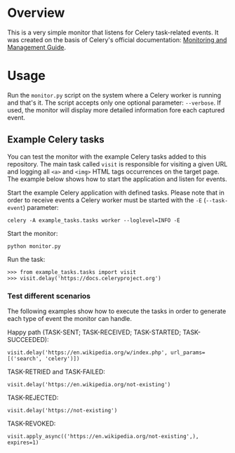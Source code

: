 # Overview
This is a very simple monitor that listens for Celery task-related events. It was created on the basis of Celery's official documentation: [Monitoring and Management Guide](https://docs.celeryproject.org/en/stable/userguide/monitoring.html#events).

# Usage
Run the `monitor.py` script on the system where a Celery worker is running and that's it. The script accepts only one optional parameter: `--verbose`. If used, the monitor will display more detailed information fore each captured event.

## Example Celery tasks

You can test the monitor with the example Celery tasks added to this repository. The main task called `visit` is responsible for visiting a given URL and logging all `<a>` and `<img>` HTML tags occurrences on the target page. The example below shows how to start the application and listen for events.

Start the example Celery application with defined tasks. Please note that in order to receive events a Celery worker must be started with the `-E` (`--task-event`) parameter:
```
celery -A example_tasks.tasks worker --loglevel=INFO -E
```

Start the monitor:
```
python monitor.py
```

Run the task:
```
>>> from example_tasks.tasks import visit
>>> visit.delay('https://docs.celeryproject.org')
```

### Test different scenarios

The following examples show how to execute the tasks in order to generate each type of event the monitor can handle.

Happy path (TASK-SENT; TASK-RECEIVED; TASK-STARTED; TASK-SUCCEEDED):
```
visit.delay('https://en.wikipedia.org/w/index.php', url_params=[('search', 'celery')])
```

TASK-RETRIED and TASK-FAILED:
```
visit.delay('https://en.wikipedia.org/not-existing')
```

TASK-REJECTED:
```
visit.delay('https://not-existing')
```

TASK-REVOKED:
```
visit.apply_async(('https://en.wikipedia.org/not-existing',), expires=1)
```
